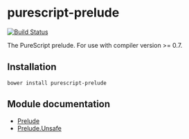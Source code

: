 # purescript-prelude

[![Build Status](https://travis-ci.org/purescript/purescript-prelude.svg?branch=master)](https://travis-ci.org/purescript/purescript-prelude)

The PureScript prelude. For use with compiler version >= 0.7.

## Installation

```
bower install purescript-prelude
```

## Module documentation

- [Prelude](docs/Prelude.md)
- [Prelude.Unsafe](docs/Prelude.Unsafe.md)
